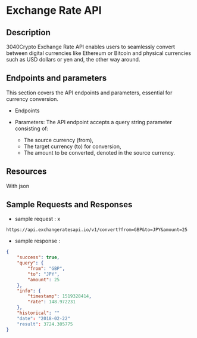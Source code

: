 # Exchange Rate API

## Description
3040Crypto Exchange Rate API enables users to seamlessly convert between digital currencies like Ethereum or Bitcoin and physical currencies such as USD dollars or yen and, the other way around.


## Endpoints and parameters

This section covers the API endpoints and parameters, essential for currency conversion.

- Endpoints

- Parameters:
  The API endpoint accepts a query string parameter consisting of:
    - The source currency (from),
    - The target currency (to) for conversion,
    - The amount to be converted, denoted in the source currency.

## Resources

With json

## Sample Requests and Responses
- sample request :
x
```url
https://api.exchangeratesapi.io/v1/convert?from=GBP&to=JPY&amount=25
```
- sample response :
```json
{
    "success": true,
    "query": {
        "from": "GBP",
        "to": "JPY",
        "amount": 25
    },
    "info": {
        "timestamp": 1519328414,
        "rate": 148.972231
    },
    "historical": ""
    "date": "2018-02-22"
    "result": 3724.305775
}
```

